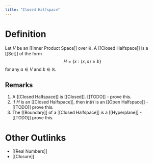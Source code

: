 ```yaml
---
title: "Closed Halfspace"
---
```


# Definition
Let $V$ be an [[Inner Product Space]] over $\mathbb{R}$. A [[Closed Halfspace]] is a [[Set]] of the form
$$H = \{x : \langle x, a \rangle \geq b\}$$
for any $a \in V$ and $b \in \mathbb{R}$.

## Remarks
1. A [[Closed Halfspace]] is [[Closed]]. [[TODO]] - prove this.
2. If $H$ is an [[Closed Halfspace]], then $\text{int} H$ is an [[Open Halfspace]] - [[TODO]] prove this.
3. The [[Boundary]] of a [[Closed Halfspace]] is a [[Hyperplane]] - [[TODO]] prove this.

# Other Outlinks
- [[Real Numbers]]
- [[Closure]]